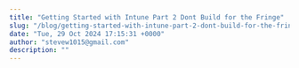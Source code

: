 ```yaml
---
title: "Getting Started with Intune Part 2 Dont Build for the Fringe"
slug: "/blog/getting-started-with-intune-part-2-dont-build-for-the-fringe"
date: "Tue, 29 Oct 2024 17:15:31 +0000"
author: "stevew1015@gmail.com"
description: ""
---
```


